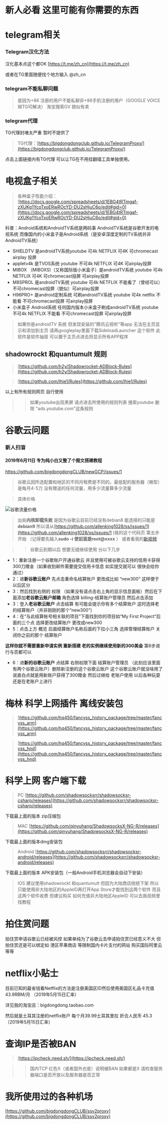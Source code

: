 # **新人必看 这里可能有你需要的东西**
# telegram相关
###                     Telegram汉化方法 

汉化基本点这个都OK [https://t.me/zh_cn](https://t.me/zh_cn)

或者在TG里面随便找个地方输入 @zh_cn 


###                   telegram不能私聊问题
>是因为+86 注册的用户不能私聊非+86手机注册的用户（GOOGLE VOICE绑TG可解决）
淘宝搜索GV 貌似有卖

###                    telegram代理
TG代理封堵太严重 暂时不提供了

>TG代理：[https://bigdongdongclub.github.io/TelegramProxy/](https://bigdongdongclub.github.io/TelegramProxy/)

点击上面链接内有TG代理  可以让TG在不用挂翻墙工具单独使用。

#                      电视盒子相关
>各种盒子性能介绍：[https://docs.google.com/spreadsheets/d/1EBG4tRTmgaf-zXUKg1YcoTxoERwROcYD-DU2sHjuC6o/edit#gid=0](https://docs.google.com/spreadsheets/d/1EBG4tRTmgaf-zXUKg1YcoTxoERwROcYD-DU2sHjuC6o/edit#gid=0)

科普：Android系统和AndroidTV系统是两码事  AndroidTV系统是谷歌开发的电视系统 而像国内的小米盒子是Android系统（是安卓深度定制的TV系统并非AndroidTV系统）

* SHIELDTV  是androidTV系统youtube 可4k NETFLIX 可4K 可chromecast airplay 投屏
* appletv4k  是TVOS系统  youtube 不可4k NETFLIX 可4K  可airplay投屏
* MIBOX （MIBOXS)（又称国际版小米盒子）是androidTV系统 youtube 可4k NETFLIX 可4K 可chromecast投屏 可airplay投屏
* M8SPROL  是androidTV系统 youtube 可4k NETFLIX 不能看了（曾经可以） 不可chromecast投屏（貌似）可airplay投屏
* H96PRO+  是android定制系统 可刷androidTV系统 youtube 可4k netflix 不能看 不可chromecast投屏 可airplay投屏
* 小米盒子 Android系统 任何国内版本小米盒子刷成androidTV系统 youtube 不可4k NETFLIX 不能看 不可chromecast投屏 可airplay投屏

>如果你是androidTV 系统 但发现安装的"腾讯云视听"等app 无法在主页显示和添加到主页 请再googleplay里面下载SideloadLauncher 这个软件 此软件是软件抽屉 可以置于主页点进去将显示所有APP程序


##          shadowrockt 和quantumult 规则
>[https://github.com/h2y/Shadowrocket-ADBlock-Rules](https://github.com/h2y/Shadowrocket-ADBlock-Rules)

>[https://github.com/lhie1/Rules](https://github.com/lhie1/Rules)

以上有所有规则网页  自行使用
>>如果youtube出现黑屏 请点进去所使用的规则列表 搜索youtube 删除 "ads.youtube.com"这条规则

#                       谷歌云问题

### 新人扫盲

#### 2019年6月11日 专为纯小白又整了个图文搭建教程

https://github.com/bigdongdongCLUB/newGCP/issues/1

>谷歌云因所选配置和地区的不同月租费是不同的。最低配的服务器（微型）是每月4-5刀
没有赠送的任何流量，用多少流量算多少流量

>具体价格

![谷歌流量价格](https://blog1.jyzzj.online/wp-content/uploads/2018/01/2018-01-27_121544.png)

>出些**内核卸载失败** 是因为谷歌云目前已经没有debian8 能选择的只能是**debian9** 所以请从[https://github.com/allenking1028/ss/issues/1](https://github.com/allenking1028/ss/issues/1 )我的这个代码页 第五步开始 （记得要先输入**sudo -i  使前面是root@xxxx** ）
或者看我的[新视频](https://www.youtube.com/watch?v=1jMgiqGpX-I)

>>谷歌云到期以后 想要无缝继续使用 分以下几步

* 1：重新注册一个谷歌账户开通谷歌云 并且使用可被谷歌云支持的信用卡获得300刀赠金（如果收到邮件需要提交信用卡信息 如实提交就可以 很快会给你通过）
* 2：进**新谷歌云账户** 先点击重命名结算账户 更改成比如 “new300” 这样便于以后区分
* 3：然后找到右侧的 权限 （如果没有请点击右上角的显示信息面板）然后在下面添加**老谷歌云账户邮箱** 角色选择 billing-结算账户管理员 然后点击添加
* 3：登入**老谷歌云账户** 点击结算 有可能会提示你有多个结算账户 这时选择老的结算账户（并非刚刚的那个”new300")
* 4：在“与此结算帐号相关联的项目”下面找到你的项目如“My First Project”后面的三个点 选择更改结算账户 更改成new300
* 5：点击上方 概览 后面结算账户名称后面的下拉小三角 选择管理结算账户 关闭你之前的那个 结算账户 

**这样你就不需要重新申请实例 重新搭建 老的实例继续使用新的300美金** 第6步进行与否都可以

* 6：进**新的谷歌云账户** 点结算 右侧权限下面 结算账户管理员 （此刻应该里面有两个谷歌云账户）删除新注册的这个谷歌云账户 这个谷歌云账户就没啥用了
说直白点就是用新账户获得了300赠金 然后过继给 老账户使用 以后各种玩耍还是在老账户上进行

#             梅林 科学上网插件 离线安装包
>[https://github.com/hq450/fancyss_history_package/tree/master/fancyss_arm](https://github.com/hq450/fancyss_history_package/tree/master/fancyss_arm)

>[https://github.com/hq450/fancyss_history_package/tree/master/fancyss_hnd](https://github.com/hq450/fancyss_history_package/tree/master/fancyss_hnd)

# 科学上网 客户端下载

> PC [https://github.com/shadowsocksrr/shadowsocksr-csharp/releases](https://github.com/shadowsocksrr/shadowsocksr-csharp/releases)

下载最上面的版本 zip压缩包

> MAC [https://github.com/qinyuhang/ShadowsocksX-NG-R/releases](https://github.com/qinyuhang/ShadowsocksX-NG-R/releases)

下载最上面的版本dmg安装包

>Android [https://github.com/shadowsocksrr/shadowsocksr-android/releases](https://github.com/shadowsocksrr/shadowsocksr-android/releases)

下载最上面的版本 APK安装包（一般Android手机浏览器会自动下安装）

>IOS 建议使用shadowrockt 和quantumult 但因为大陆商店统统下架 所以只能使用非大陆地区的AppleID再打开App Store才能找到这两个软件 而且这两个软件收费 但建议购买 如何充值非大陆地区AppleID 可以去我视频里找教程

# 拍住赏问题
拍住赏申请谷歌云已经被风控 如果单纯为了谷歌云去申请拍住赏已经意义不大
但拍住赏还是可以绑定如 港区苹果商店 等限制国内卡片支付的网站 购买国际阿里云等等

# netflix小贴士

目前已知的最省钱看Netflix的方法是注册美国区ID然后使用美国区礼品卡充值 43.9RBM/月 （2019年5月15日汇率）

详见我的淘宝店：bigdongdong.taobao.com

然后就是土耳其注册的netflix账户 每个月39.99土耳其里拉 折合人民币 45.3（2019年5月15日汇率）


# 查询IP是否被BAN

> [https://ipcheck.need.sh/](https://ipcheck.need.sh/)

>> 国内TCP 红色X（或者国外也是）说明被BAN 如果都是X 请检查服务器端口是否开放以及服务器是否正常

# 我所使用过的各种机场

[https://github.com/bigdongdongCLUB/ssv2proxy](https://github.com/bigdongdongCLUB/ssv2proxy)

